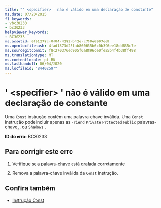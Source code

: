 ```yaml
---
title: "' <specifier> ' não é válido em uma declaração de constante"
ms.date: 07/20/2015
f1_keywords:
- vbc30233
- bc30233
helpviewer_keywords:
- BC30233
ms.assetid: 6f01278c-0404-4282-b42e-c750e6907ee9
ms.openlocfilehash: 4fad1373d25fab860655b6c0b396ee18dd835c7e
ms.sourcegitcommit: f8c270376ed905f6a8896ce0fe25b4f4b38ff498
ms.translationtype: MT
ms.contentlocale: pt-BR
ms.lasthandoff: 06/04/2020
ms.locfileid: "84402597"
---
```

# <a name="specifier-is-not-valid-on-a-constant-declaration"></a>' \<specifier> ' não é válido em uma declaração de constante
Uma `Const` instrução contém uma palavra-chave inválida. Uma `Const` instrução pode incluir apenas as `Friend` `Private` `Protected` `Public` palavras-chave,,, ou `Shadows` .  
  
 **ID do erro:** BC30233  
  
## <a name="to-correct-this-error"></a>Para corrigir este erro  
  
1. Verifique se a palavra-chave está grafada corretamente.  
  
2. Remova a palavra-chave inválida da `Const` instrução.  
  
## <a name="see-also"></a>Confira também

- [Instrução Const](../language-reference/statements/const-statement.md)
